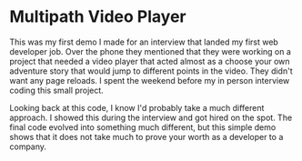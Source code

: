 # Multipath Video Player

This was my first demo I made for an interview that landed my first web developer job.  Over the phone they mentioned that they were working on a project that needed a video player that acted almost as a choose your own adventure story that would jump to different points in the video.  They didn't want any page reloads.  I spent the weekend before my in person interview coding this small project.

Looking back at this code, I know I'd probably take a much different approach.  I showed this during the interview and got hired on the spot.  The final code evolved into something much different, but this simple demo shows that it does not take much to prove your worth as a developer to a company.
